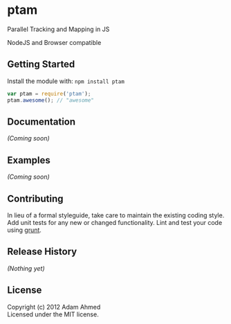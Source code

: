 # ptam

Parallel Tracking and Mapping in JS

NodeJS and Browser compatible

## Getting Started
Install the module with: `npm install ptam`

```javascript
var ptam = require('ptam');
ptam.awesome(); // "awesome"
```

## Documentation
_(Coming soon)_

## Examples
_(Coming soon)_

## Contributing
In lieu of a formal styleguide, take care to maintain the existing coding style. Add unit tests for any new or changed functionality. Lint and test your code using [grunt](https://github.com/gruntjs/grunt).

## Release History
_(Nothing yet)_

## License
Copyright (c) 2012 Adam Ahmed  
Licensed under the MIT license.
